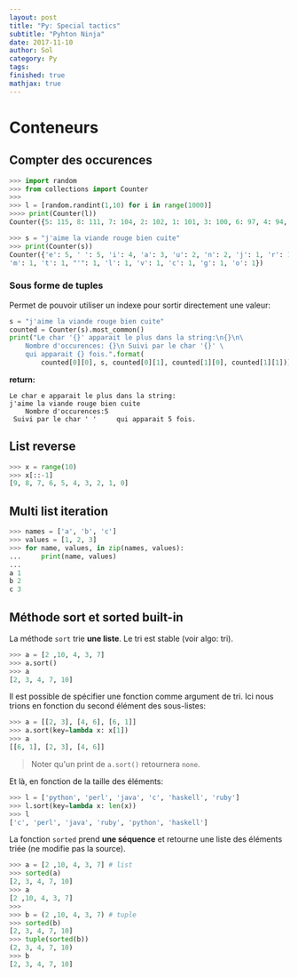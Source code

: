 ```yaml
---
layout: post
title: "Py: Special tactics"
subtitle: "Pyhton Ninja"
date: 2017-11-10
author: Sol
category: Py
tags: 
finished: true
mathjax: true
---
```

# Conteneurs

## Compter des occurences

```python
>>> import random
>>> from collections import Counter
>>>
>>> l = [random.randint(1,10) for i in range(1000)]
>>>> print(Counter(l))
Counter({5: 115, 8: 111, 7: 104, 2: 102, 1: 101, 3: 100, 6: 97, 4: 94, 10: 90, 9: 86})
```

```python
>>> s = "j'aime la viande rouge bien cuite"
>>> print(Counter(s))
Counter({'e': 5, ' ': 5, 'i': 4, 'a': 3, 'u': 2, 'n': 2, 'j': 1, 'r': 1, 'b': 1, 'd': 1,
'm': 1, 't': 1, "'": 1, 'l': 1, 'v': 1, 'c': 1, 'g': 1, 'o': 1})
```

### Sous forme de tuples
Permet de pouvoir utiliser un indexe pour sortir directement une valeur:

```python
s = "j'aime la viande rouge bien cuite"
counted = Counter(s).most_common()
print("Le char '{}' apparait le plus dans la string:\n{}\n\
    Nombre d'occurences: {}\n Suivi par le char '{}' \
    qui apparait {} fois.".format(
        counted[0][0], s, counted[0][1], counted[1][0], counted[1][1]))
```

**return:**

```
Le char e apparait le plus dans la string:
j'aime la viande rouge bien cuite
    Nombre d'occurences:5
 Suivi par le char ' '     qui apparait 5 fois.
```


## List reverse

```py
>>> x = range(10)
>>> x[::-1]
[9, 8, 7, 6, 5, 4, 3, 2, 1, 0]
```

## Multi list iteration
```py
>>> names = ['a', 'b', 'c']
>>> values = [1, 2, 3]
>>> for name, values, in zip(names, values):
...     print(name, values)
...
a 1
b 2
c 3
```

## Méthode sort et sorted built-in

La méthode `sort` trie **une liste**. Le tri est stable (voir algo: tri).

```py
>>> a = [2 ,10, 4, 3, 7]
>>> a.sort()
>>> a
[2, 3, 4, 7, 10]
```

Il est possible de spécifier une fonction comme argument de tri.
Ici nous trions en fonction du second élément des sous-listes:

```py
>>> a = [[2, 3], [4, 6], [6, 1]]
>>> a.sort(key=lambda x: x[1])
>>> a
[[6, 1], [2, 3], [4, 6]]
```

> Noter qu'un print de `a.sort()` retournera `none`.

Et là, en fonction de la taille des éléments:

```py
>>> l = ['python', 'perl', 'java', 'c', 'haskell', 'ruby']
>>> l.sort(key=lambda x: len(x))
>>> l
['c', 'perl', 'java', 'ruby', 'python', 'haskell']
```

La fonction `sorted` prend **une séquence** et retourne une liste des éléments triée (ne modifie pas la source).

```py
>>> a = [2 ,10, 4, 3, 7] # list
>>> sorted(a)
[2, 3, 4, 7, 10]
>>> a
[2 ,10, 4, 3, 7]
>>>
>>> b = (2 ,10, 4, 3, 7) # tuple
>>> sorted(b)
[2, 3, 4, 7, 10]
>>> tuple(sorted(b))
(2, 3, 4, 7, 10)
>>> b
[2, 3, 4, 7, 10]
```


